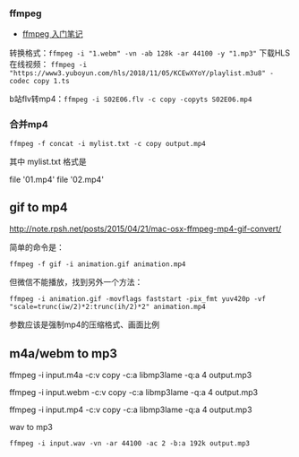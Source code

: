 ### ffmpeg

- [ffmpeg 入门笔记](http://einverne.github.io/post/2015/12/ffmpeg-first.html)

转换格式：`ffmpeg -i "1.webm" -vn -ab 128k -ar 44100 -y "1.mp3"`
下载HLS在线视频： `ffmpeg -i "https://www3.yuboyun.com/hls/2018/11/05/KCEwXYoY/playlist.m3u8" -codec copy 1.ts `

b站flv转mp4：`ffmpeg -i S02E06.flv -c copy -copyts S02E06.mp4`


### 合并mp4

`ffmpeg -f concat -i mylist.txt -c copy output.mp4`

其中 mylist.txt 格式是

file '01.mp4'
file '02.mp4'

## gif to mp4

http://note.rpsh.net/posts/2015/04/21/mac-osx-ffmpeg-mp4-gif-convert/

简单的命令是：

```
ffmpeg -f gif -i animation.gif animation.mp4
```

但微信不能播放，找到另外一个方法：

```
ffmpeg -i animation.gif -movflags faststart -pix_fmt yuv420p -vf "scale=trunc(iw/2)*2:trunc(ih/2)*2" animation.mp4
```

参数应该是强制mp4的压缩格式、画面比例

##  m4a/webm to mp3

ffmpeg -i input.m4a -c:v copy -c:a libmp3lame -q:a 4 output.mp3

ffmpeg -i input.webm -c:v copy -c:a libmp3lame -q:a 4 output.mp3

ffmpeg -i input.mp4 -c:v copy -c:a libmp3lame -q:a 4 output.mp3

wav to mp3

````
ffmpeg -i input.wav -vn -ar 44100 -ac 2 -b:a 192k output.mp3
````